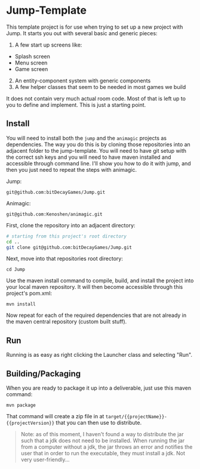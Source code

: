 # Jump-Template

This template project is for use when trying to set up a new project with Jump.  It starts you out with several basic and generic pieces:

1. A few start up screens like:
  * Splash screen
  * Menu screen
  * Game screen
2. An entity-component system with generic components
3. A few helper classes that seem to be needed in most games we build

It does not contain very much actual room code.  Most of that is left up to you to define and implement.  This is just a starting point.

## Install

You will need to install both the ```jump``` and the ```animagic``` projects as dependencies.  The way you do this is by cloning those repositories into an adjacent folder to the jump-template.  You will need to have git setup with the correct ssh keys and you will need to have maven installed and accessible through command line.  I'll show you how to do it with jump, and then you just need to repeat the steps with animagic.

Jump:
```
git@github.com:bitDecayGames/Jump.git
```

Animagic:
```
git@github.com:Kenoshen/animagic.git
```

First, clone the repository into an adjacent directory:
```bash
# starting from this project's root directory
cd ..
git clone git@github.com:bitDecayGames/Jump.git
```

Next, move into that repositories root directory:
```
cd Jump
```

Use the maven install command to compile, build, and install the project into your local maven repository.  It will then become accessible through this project's pom.xml:
```
mvn install
```

Now repeat for each of the required dependencies that are not already in the maven central repository (custom built stuff).

## Run

Running is as easy as right clicking the Launcher class and selecting "Run".

## Building/Packaging

When you are ready to package it up into a deliverable, just use this maven command:
```
mvn package
```

That command will create a zip file in at ```target/{{projectName}}-{{projectVersion}}``` that you can then use to distribute.


> Note: as of this moment, I haven't found a way to distribute the jar such that a jdk does not need to be installed.  When running the jar from a computer without a jdk, the jar throws an error and notifies the user that in order to run the executable, they must install a jdk.  Not very user-friendly...

